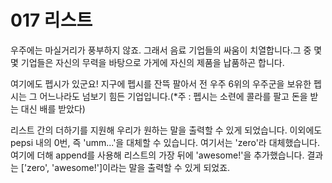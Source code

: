 # 017 리스트
우주에는 마실거리가 풍부하지 않죠. 그래서 음료 기업들의 싸움이 치열합니다.그 중 몇몇 기업들은 자신의 무력을 바탕으로 가게에 자신의 제품을 납품하곤 합니다.

여기에도 펩시가 있군요! 지구에 펩시를 잔뜩 팔아서 전 우주 6위의 우주군을 보유한 펩시는 그 어느나라도 넘보기 힘든 기업입니다.(*주 : 펩시는 소련에 콜라를 팔고 돈을 받는 대신 배를 받았다)

리스트 간의 더하기를 지원해 우리가 원하는 말을 출력할 수 있게 되었습니다. 이외에도 pepsi 내의 0번, 즉 'umm...'을 대체할 수 있습니다. 여기서는 'zero'라 대체했습니다. 여기에 더해 append를 사용해 리스트의 가장 뒤에 'awesome!'을 추가했습니다. 결과는 ['zero', 'awesome!']이라는 말을 출력할 수 있게 되었죠.


